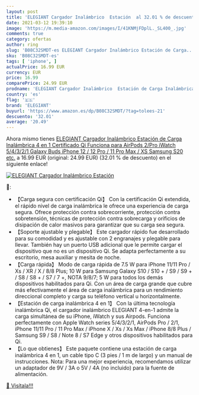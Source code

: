 ```yaml
---
layout: post
title: 'ELEGIANT Cargador Inalámbrico  Estación  al 32.01 % de descuento'
date: 2021-03-12 19:39:10
image: 'https://m.media-amazon.com/images/I/41KNMjFDplL._SL400_.jpg'
comments: true
category: ofertas
author: ring
slug: 'B08C32SMDT-es ELEGIANT Cargador Inalámbrico Estación de Carga...'
sku: 'B08C32SMDT-es'
tags: [ 'iphone', ]
actualPrice: 16.99 EUR
currency: EUR
price: 16.99
comparePrice: 24.99 EUR
prodname: 'ELEGIANT Cargador Inalámbrico  Estación de Carga Inalámbrica 4 en 1 Certificado Qi  Funciona para AirPods 2/Pro  iWatch 5/4/3/2/1  Galaxy Buds  iPhone 12 / 12 Pro / 11 Pro Max / XS  Samsung S20  etc.'
country: 'es'
flag: '🇪🇸'
brand: 'ELEGIANT'
buyurl: 'https://www.amazon.es/dp/B08C32SMDT/?tag=tolees-21'
descuento: '32.01'
average: '20.49'
---
```


Ahora mismo tienes [ELEGIANT Cargador Inalámbrico  Estación de Carga Inalámbrica 4 en 1 Certificado Qi  Funciona para AirPods 2/Pro  iWatch 5/4/3/2/1  Galaxy Buds  iPhone 12 / 12 Pro / 11 Pro Max / XS  Samsung S20  etc.](https://www.amazon.es/dp/B08C32SMDT/?tag=tolees-21) a 16.99 EUR (original: 24.99 EUR) (32.01 %  de descuento) en el siguiente enlace!

[![ELEGIANT Cargador Inalámbrico  Estación ](https://m.media-amazon.com/images/I/41KNMjFDplL._SL400_.jpg)](https://www.amazon.es/dp/B08C32SMDT/?tag=tolees-21)

🔎:

- 【Carga segura con certificación Qi】 Con la certificación Qi extendida, el rápido nivel de carga inalámbrica le ofrece una experiencia de carga segura. Ofrece protección contra sobrecorriente, protección contra sobretensión, técnicas de protección contra sobrecarga y orificios de disipación de calor masivos para garantizar que su carga sea segura.
- 【Soporte ajustable y plegable】 Este cargador rápido fue desarrollado para su comodidad y es ajustable con 2 engranajes y plegable para llevar. También hay un puerto USB adicional que le permite cargar el dispositivo que no es un dispositivo Qi. Se adapta perfectamente a su escritorio, mesa auxiliar y mesita de noche.
- 【Carga rápida】 Modo de carga rápida de 7.5 W para iPhone 11/11 Pro / Xs / XR / X / 8/8 Plus; 10 W para Samsung Galaxy S10 / S10 + / S9 / S9 + / S8 / S8 + / S7 / 7 +, NOTA 9/8/7; 5 W para todos los demás dispositivos habilitados para Qi. Con un área de carga grande que cubre más efectivamente el área de carga inalámbrica para un rendimiento direccional completo y carga su teléfono vertical u horizontalmente.
- 【Estación de carga inalámbrica 4 en 1】 Con la última tecnología inalámbrica Qi, el cargador inalámbrico ELEGIANT 4-en-1 admite la carga simultánea de su iPhone, iWatch y sus Airpods. Funciona perfectamente con Apple Watch series 5/4/3/2/1, AirPods Pro / 2/1, iPhone 11/11 Pro / 11 Pro Max / iPhone X / Xs / Xs Max / iPhone 8/8 Plus / Samsung S9 / S8 / Note 8 / S7 Edge y otros dispositivos habilitados para Qi.
- 【Lo que obtienes】 Este paquete contiene una estación de carga inalámbrica 4 en 1, un cable tipo C (3 pies / 1 m de largo) y un manual de instrucciones. Nota: Para una mejor experiencia, recomendamos utilizar un adaptador de 9V / 3A o 5V / 4A (no incluido) para la fuente de alimentación.

[🛒 Visítala!!!](https://www.amazon.es/dp/B08C32SMDT/?tag=tolees-21)
